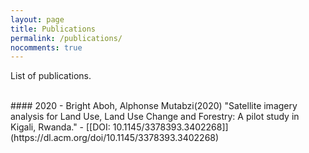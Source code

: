 ```yaml
---
layout: page
title: Publications
permalink: /publications/
nocomments: true
---
```

List of publications.

<br>
#### 2020
- Bright Aboh, Alphonse Mutabzi(2020) "Satellite imagery analysis for Land Use, Land Use Change and Forestry: A pilot study in Kigali, Rwanda."  
- [[DOI: 10.1145/3378393.3402268]](https://dl.acm.org/doi/10.1145/3378393.3402268)
